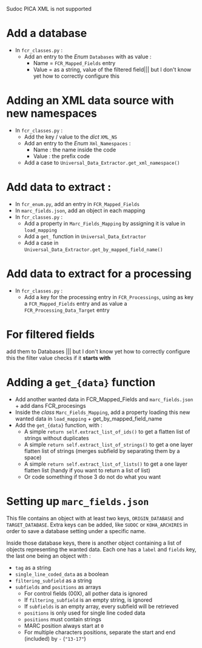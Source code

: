 Sudoc PICA XML is not supported

# Add a database

* In `fcr_classes.py` :
  * Add an entry to the _Enum_ `Databases` with as value :
    * Name = `FCR_Mapped_Fields` entry
    * Value = as a string, value of the filtered field||| but I don't know yet how to correctly configure this

# Adding an XML data source with new namespaces

* In `fcr_classes.py` :
  * Add the key / value to the _dict_ `XML_NS`
  * Add an entry to the _Enum_ `Xml_Namespaces` :
    * Name : the name inside the code
    * Value : the prefix code
  * Add a case to `Universal_Data_Extractor.get_xml_namespace()`

# Add data to extract :

* In `fcr_enum.py`, add an entry in `FCR_Mapped_Fields`
* In `marc_fields.json`, add an object in each mapping
* In `fcr_classes.py` :
  * Add a property in `Marc_Fields_Mapping` by assigning it is value in `load_mapping`
  * Add a `get_` function in `Universal_Data_Extractor`
  * Add a case in `Universal_Data_Extractor.get_by_mapped_field_name()`

# Add data to extract for a processing

* In `fcr_classes.py` :
  * Add a key for the processing entry in `FCR_Processings`, using as key a `FCR_Mapped_Fields` entry and as value a `FCR_Processing_Data_Target` entry

# For filtered fields

add them to Databases ||| but I don't know yet how to correctly configure this
the filter value checks if it __starts with__

# Adding a `get_{data}` function

* Add another wanted data in FCR_Mapped_Fields and `marc_fields.json` + add dans FCR_procesings
* Inside the _class_ `Marc_Fields_Mapping`, add a property loading this new wanted data in `load_mapping` + get_by_mapped_field_name
* Add the `get_{data}` function, with :
  * A simple `return self.extract_list_of_ids()` to get a flatten list of strings without duplicates
  * A simple `return self.extract_list_of_strings()` to get a one layer flatten list of strings (merges subfield by separating them by a space)
  * A simple `return self.extract_list_of_lists()` to get a one layer flatten list (handy if you want to return a list of list)
  * Or code something if those 3 do not do what you want

# Setting up `marc_fields.json`

This file contains an object with at least two keys, `ORIGIN_DATABASE` and `TARGET_DATABASE`.
Extra keys can be added, like `SUDOC` or `KOHA_ARCHIRES` in order to save a database setting under a specific name.

Inside those database keys, there is another object containing a list of objects representing the wanted data.
Each one has a `label` and `fields` key, the last one being an object with :

* `tag` as a string
* `single_line_coded_data` as a boolean
* `filtering_subfield` as a string
* `subfields` and `positions` as arrays
  * For control fields (00X), all pother data is ignored
  * If `filtering_subfield` is an empty string, is ignored
  * If `subfields` is an empty array, every subfield will be retrieved
  * `positions` is only used for single line coded data
  * `positions` must contain strings
  * MARC position always start at `0`
  * For multiple characters positions, separate the start and end (included) by `-` (`"13-17"`)